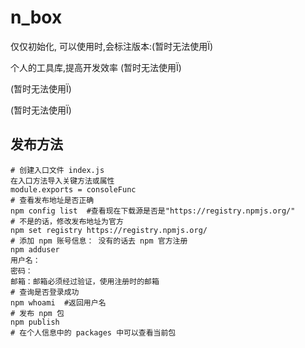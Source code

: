 # n_box
仅仅初始化, 可以使用时,会标注版本:(暂时无法使用Ï)

个人的工具库,提高开发效率
(暂时无法使用Ï)

(暂时无法使用Ï)

(暂时无法使用Ï)





## 发布方法

```shell
# 创建入口文件 index.js
在入口方法导入关键方法或属性
module.exports = consoleFunc
# 查看发布地址是否正确
npm config list  #查看现在下载源是否是"https://registry.npmjs.org/"
# 不是的话，修改发布地址为官方
npm set registry https://registry.npmjs.org/
# 添加 npm 账号信息： 没有的话去 npm 官方注册
npm adduser
用户名：
密码：
邮箱：邮箱必须经过验证，使用注册时的邮箱
# 查询是否登录成功
npm whoami  #返回用户名
# 发布 npm 包
npm publish  
# 在个人信息中的 packages 中可以查看当前包
```

